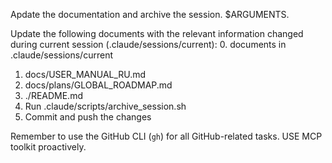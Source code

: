 Apdate the documentation and archive the session. $ARGUMENTS.


Update the following documents with the relevant information changed during current session (.claude/sessions/current):
0. documents in .claude/sessions/current
1. docs/USER_MANUAL_RU.md
2. docs/plans/GLOBAL_ROADMAP.md
3. ./README.md
4. Run .claude/scripts/archive_session.sh
5. Commit and push the changes

Remember to use the GitHub CLI (`gh`) for all GitHub-related tasks.
USE MCP toolkit proactively.